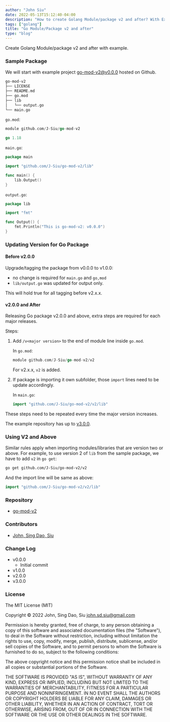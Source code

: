 ```yaml
---
author: "John Siu"
date: 2022-05-13T15:12:40-04:00
description: "How to create Golang Module/package v2 and after? With Example"
tags: ["golang"]
title: "Go Module/Package v2 and after"
type: "blog"
---
```

Create Golang Module/package v2 and after with example.
<!--more-->
### Sample Package

We will start with example project [go-mod-v2@v0.0.0](https://github.com/J-Siu/go-mod-v2/tree/v0.0.0) hosted on Github.

```sh
go-mod-v2
├── LICENSE
├── README.md
├── go.mod
├── lib
│   └── output.go
└── main.go
```

`go.mod`:
```go
module github.com/J-Siu/go-mod-v2

go 1.18
```

`main.go`:
```go
package main

import "github.com/J-Siu/go-mod-v2/lib"

func main() {
	lib.Output()
}
```

`output.go`:
```go
package lib

import "fmt"

func Output() {
	fmt.Println("This is go-mod-v2: v0.0.0")
}
```

### Updating Version for Go Package

#### Before v2.0.0

Upgrade/tagging the package from v0.0.0 to v1.0.0:
- no change is required for `main.go` and `go,mod`
- `lib/output.go` was updated for output only.

This will hold true for all tagging before v2.x.x.

#### v2.0.0 and After

Releasing Go package v2.0.0 and above, extra steps are required for each major releases.

Steps:

1. Add `/v<major version>` to the end of module line inside `go.mod`.

    In `go.mod`:
    ```go
    module github.com/J-Siu/go-mod-v2/v2
    ```
    For v2.x.x, `v2` is added.

2. If package is importing it own subfolder, those `import` lines need to be update accordingly.

    In `main.go`:
    ```go
    import "github.com/J-Siu/go-mod-v2/v2/lib"
    ```

These steps need to be repeated every time the major version increases.

The example repository has up to [v3.0.0](https://github.com/J-Siu/go-mod-v2/tree/v3.0.0).

### Using V2 and Above

Similar rules apply when importing modules/libraries that are version two or above. For example, to use version 2 of `lib` from the sample package, we have to add `v2` in `go get`:

```sh
go get github.com/J-Siu/go-mod-v2/v2
```

And the import line will be same as above:

```go
import "github.com/J-Siu/go-mod-v2/v2/lib"
```

### Repository

- [go-mod-v2](https://github.com/J-Siu/go-mod-v2)

### Contributors

- [John, Sing Dao, Siu](https://github.com/J-Siu)

### Change Log

- v0.0.0
  - Initial commit
- v1.0.0
- v2.0.0
- v3.0.0

### License

The MIT License (MIT)

Copyright © 2022 John, Sing Dao, Siu <john.sd.siu@gmail.com>

Permission is hereby granted, free of charge, to any person obtaining a copy of this software and associated documentation files (the "Software"), to deal in the Software without restriction, including without limitation the rights to use, copy, modify, merge, publish, distribute, sublicense, and/or sell copies of the Software, and to permit persons to whom the Software is furnished to do so, subject to the following conditions:

The above copyright notice and this permission notice shall be included in all copies or substantial portions of the Software.

THE SOFTWARE IS PROVIDED "AS IS", WITHOUT WARRANTY OF ANY KIND, EXPRESS OR IMPLIED, INCLUDING BUT NOT LIMITED TO THE WARRANTIES OF MERCHANTABILITY, FITNESS FOR A PARTICULAR PURPOSE AND NONINFRINGEMENT. IN NO EVENT SHALL THE AUTHORS OR COPYRIGHT HOLDERS BE LIABLE FOR ANY CLAIM, DAMAGES OR OTHER LIABILITY, WHETHER IN AN ACTION OF CONTRACT, TORT OR OTHERWISE, ARISING FROM, OUT OF OR IN CONNECTION WITH THE SOFTWARE OR THE USE OR OTHER DEALINGS IN THE SOFTWARE.
